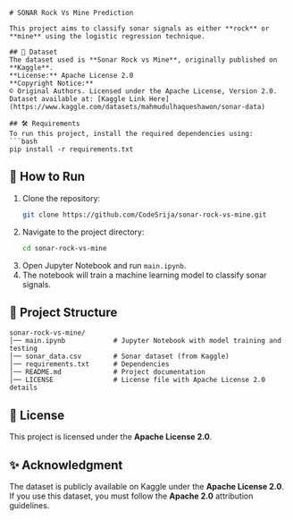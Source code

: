 ```
# SONAR Rock Vs Mine Prediction  

This project aims to classify sonar signals as either **rock** or **mine** using the logistic regression technique.  

## 📂 Dataset  
The dataset used is **Sonar Rock vs Mine**, originally published on **Kaggle**.  
**License:** Apache License 2.0  
**Copyright Notice:**  
© Original Authors. Licensed under the Apache License, Version 2.0.  
Dataset available at: [Kaggle Link Here](https://www.kaggle.com/datasets/mahmudulhaqueshawon/sonar-data)

## 🛠️ Requirements  
To run this project, install the required dependencies using:  
```bash
pip install -r requirements.txt
```

## 🚀 How to Run  
1. Clone the repository:  
   ```bash
   git clone https://github.com/CodeSrija/sonar-rock-vs-mine.git
   ```
2. Navigate to the project directory:  
   ```bash
   cd sonar-rock-vs-mine
   ```
3. Open Jupyter Notebook and run `main.ipynb`.  
4. The notebook will train a machine learning model to classify sonar signals.  

## 📜 Project Structure  
```
sonar-rock-vs-mine/
│── main.ipynb            # Jupyter Notebook with model training and testing
│── sonar_data.csv        # Sonar dataset (from Kaggle)
│── requirements.txt      # Dependencies
│── README.md             # Project documentation
│── LICENSE               # License file with Apache License 2.0 details
```

## 📌 License  
This project is licensed under the **Apache License 2.0**.  

## ✨ Acknowledgment  
The dataset is publicly available on Kaggle under the **Apache License 2.0**. If you use this dataset, you must follow the **Apache 2.0** attribution guidelines.
```